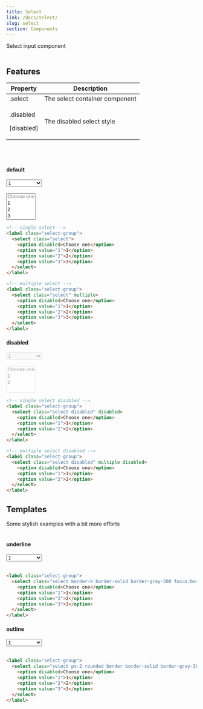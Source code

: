 ```yaml
---
title: Select
link: /docs/select/
slug: select
section: Components
---
```


Select input component
<br>
<br>

## Features
<table class="ro-table-group ro-table-group-outline">
  <thead>
    <tr>
      <th>Property</th>
      <th>Description</th>
    </tr>
  </thead>
  <tbody class="align-baseline">
    <tr>
      <td>.select</td>
      <td>
        The select container component
      </td>
    </tr>
    <tr>
      <td>
        <p>.disabled</p>
        <p>[disabled]</p>
      </td>
      <td>
        The disabled select style
      </td>
    </tr>
  </tbody>
</table>
<br>
<br>


#### default
<label class="select-group">
  <select class="select">
    <option disabled>Choose one</option>
    <option value="1">1</option>
    <option value="2">2</option>
    <option value="3">3</option>
  </select>
</label>
<br>
<br>
<label class="select-group">
  <select class="select" multiple>
    <option disabled>Choose one</option>
    <option value="1">1</option>
    <option value="2">2</option>
    <option value="3">3</option>
  </select>
</label>

```html {}
<!-- single select -->
<label class="select-group">
  <select class="select">
    <option disabled>Choose one</option>
    <option value="1">1</option>
    <option value="2">2</option>
    <option value="3">3</option>
  </select>
</label>

<!-- multiple select -->
<label class="select-group">
  <select class="select" multiple>
    <option disabled>Choose one</option>
    <option value="1">1</option>
    <option value="2">2</option>
    <option value="3">3</option>
  </select>
</label>
```

#### disabled
<label class="select-group">
  <select class="select disabled" disabled>
    <option disabled>Choose one</option>
    <option value="1">1</option>
    <option value="2">2</option>
  </select>
</label>
<br>
<br>
<label class="select-group">
  <select class="select disabled" multiple disabled>
    <option disabled>Choose one</option>
    <option value="1">1</option>
    <option value="2">2</option>
  </select>
</label>

```html {}
<!-- single select disabled -->
<label class="select-group">
  <select class="select disabled" disabled>
    <option disabled>Choose one</option>
    <option value="1">1</option>
    <option value="2">2</option>
  </select>
</label>

<!-- multiple select disabled -->
<label class="select-group">
  <select class="select disabled" multiple disabled>
    <option disabled>Choose one</option>
    <option value="1">1</option>
    <option value="2">2</option>
  </select>
</label>
```


## Templates
Some stylish examples with a bit more efforts
<br>
<br>

#### underline
<label class="select-group">
  <select class="select border-b border-solid border-gray-300 focus:border-blue-500 w-48">
    <option disabled>Choose one</option>
    <option value="1">1</option>
    <option value="2">2</option>
    <option value="3">3</option>
  </select>
</label>
<br>
<br>

```html {}
<label class="select-group">
  <select class="select border-b border-solid border-gray-300 focus:border-blue-500 w-48">
    <option disabled>Choose one</option>
    <option value="1">1</option>
    <option value="2">2</option>
    <option value="3">3</option>
  </select>
</label>
```

#### outline
<label class="select-group">
  <select class="select px-2 rounded border border-solid border-gray-300 focus:border-blue-500 w-48">
    <option disabled>Choose one</option>
    <option value="1">1</option>
    <option value="2">2</option>
    <option value="3">3</option>
  </select>
</label>
<br>
<br>

```html {}
<label class="select-group">
  <select class="select px-2 rounded border border-solid border-gray-300 focus:border-blue-500 w-48">
    <option disabled>Choose one</option>
    <option value="1">1</option>
    <option value="2">2</option>
    <option value="3">3</option>
  </select>
</label>
```